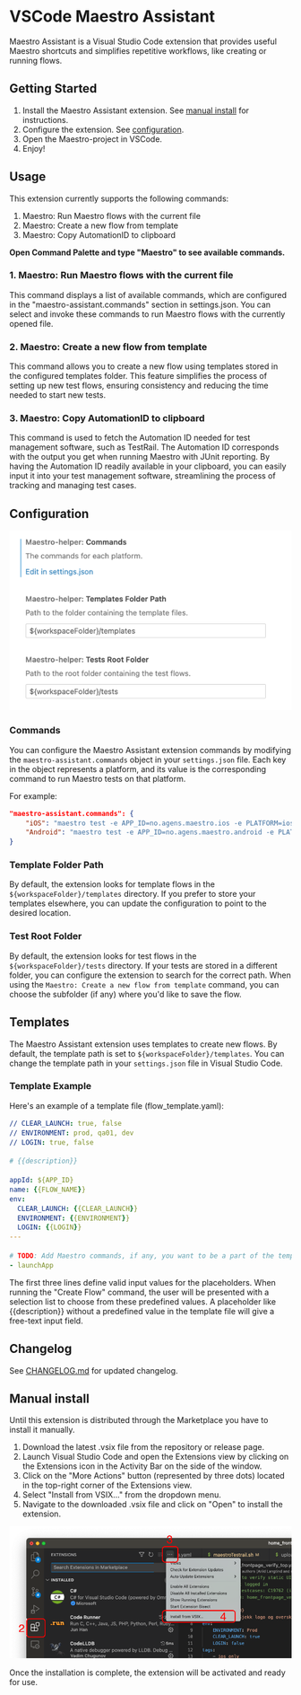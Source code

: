 # VSCode Maestro Assistant

Maestro Assistant is a Visual Studio Code extension that provides useful Maestro shortcuts and simplifies repetitive workflows, like creating or running flows.

## Getting Started

1. Install the Maestro Assistant extension. See [manual install](#manual-install) for instructions.
2. Configure the extension. See [configuration](#configuration).
3. Open the Maestro-project in VSCode.
4. Enjoy! 

## Usage
This extension currently supports the following commands:
1. Maestro: Run Maestro flows with the current file
2. Maestro: Create a new flow from template
3. Maestro: Copy AutomationID to clipboard

**Open Command Palette and type "Maestro" to see available commands.**

### 1. Maestro: Run Maestro flows with the current file
This command displays a list of available commands, which are configured in the "maestro-assistant.commands" section in settings.json. You can select and invoke these commands to run Maestro flows with the currently opened file.

### 2. Maestro: Create a new flow from template
This command allows you to create a new flow using templates stored in the configured templates folder. This feature simplifies the process of setting up new test flows, ensuring consistency and reducing the time needed to start new tests.

### 3. Maestro: Copy AutomationID to clipboard
This command is used to fetch the Automation ID needed for test management software, such as TestRail. The Automation ID corresponds with the output you get when running Maestro with JUnit reporting. By having the Automation ID readily available in your clipboard, you can easily input it into your test management software, streamlining the process of tracking and managing test cases.


## Configuration
![Available config for the extension](images/vscode-config.png)

### Commands
You can configure the Maestro Assistant extension commands by modifying the `maestro-assistant.commands` object in your `settings.json` file. Each key in the object represents a platform, and its value is the corresponding command to run Maestro tests on that platform.

For example:

```json
"maestro-assistant.commands": {
    "iOS": "maestro test -e APP_ID=no.agens.maestro.ios -e PLATFORM=ios {FILE_PATH}",
    "Android": "maestro test -e APP_ID=no.agens.maestro.android -e PLATFORM=android {FILE_PATH}"
}
```
### Template Folder Path
By default, the extension looks for template flows in the `${workspaceFolder}/templates` directory. If you prefer to store your templates elsewhere, you can update the configuration to point to the desired location.

### Test Root Folder
By default, the extension looks for test flows in the `${workspaceFolder}/tests` directory. If your tests are stored in a different folder, you can configure the extension to search for the correct path. When using the `Maestro: Create a new flow from template` command, you can choose the subfolder (if any) where you'd like to save the flow.
## Templates

The Maestro Assistant extension uses templates to create new flows. By default, the template path is set to `${workspaceFolder}/templates`. You can change the template path in your `settings.json` file in Visual Studio Code.

### Template Example

Here's an example of a template file (flow_template.yaml):

```yaml
// CLEAR_LAUNCH: true, false
// ENVIRONMENT: prod, qa01, dev
// LOGIN: true, false

# {{description}}

appId: ${APP_ID}
name: {{FLOW_NAME}}
env:
  CLEAR_LAUNCH: {{CLEAR_LAUNCH}}
  ENVIRONMENT: {{ENVIRONMENT}}
  LOGIN: {{LOGIN}}
---

# TODO: Add Maestro commands, if any, you want to be a part of the template
- launchApp

```
The first three lines define valid input values for the placeholders. When running the "Create Flow" command, the user will be presented with a selection list to choose from these predefined values. A placeholder like {{description}} without a predefined value in the template file will give a free-text input field.


## Changelog
See [CHANGELOG.md](CHANGELOG.md) for updated changelog.

## Manual install

Until this extension is distributed through the Marketplace you have to install it manually.

1. Download the latest .vsix file from the repository or release page.
2. Launch Visual Studio Code and open the Extensions view by clicking on the Extensions icon in the Activity Bar on the side of the window.
3. Click on the "More Actions" button (represented by three dots) located in the top-right corner of the Extensions view.
4. Select "Install from VSIX..." from the dropdown menu.
5. Navigate to the downloaded .vsix file and click on "Open" to install the extension.

![Installation steps for the extension](images/extension-install.png)


Once the installation is complete, the extension will be activated and ready for use.
